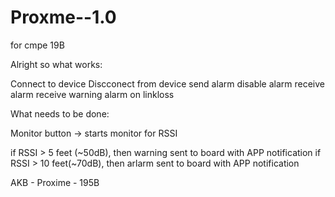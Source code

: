 Proxme--1.0
===========

for cmpe 19B

Alright so what works:

Connect to device
Discconect from device
send alarm
disable alarm
receive alarm
receive warning
alarm on linkloss


What needs to be done:

Monitor button -> starts monitor for RSSI

if RSSI > 5 feet (~50dB), then warning sent to board with APP notification
if RSSI > 10 feet(~70dB), then arlarm sent to board with APP notification



AKB - Proxime - 195B
